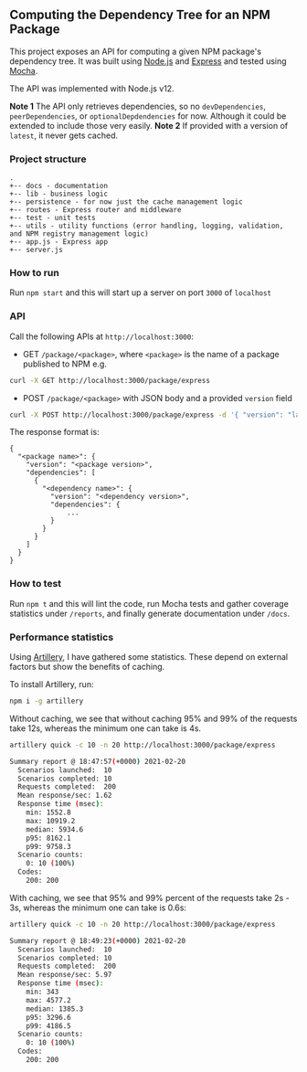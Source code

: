 ## Computing the Dependency Tree for an NPM Package
This project exposes an API for computing a given NPM package's dependency tree. It was built using [Node.js](https://nodejs.org/en/) and [Express](https://expressjs.com/) and tested using [Mocha](https://mochajs.org/).

The API was implemented with Node.js v12.

**Note 1** The API only retrieves dependencies, so no `devDependencies`, `peerDependencies`, or `optionalDepdendencies` for now. Although it could be extended to include those very easily.
**Note 2** If provided with a version of `latest`, it never gets cached.

### Project structure
```
.
+-- docs - documentation
+-- lib - business logic
+-- persistence - for now just the cache management logic
+-- routes - Express router and middleware
+-- test - unit tests
+-- utils - utility functions (error handling, logging, validation, and NPM registry management logic)
+-- app.js - Express app
+-- server.js
```
### How to run
Run `npm start` and this will start up a server on port `3000` of `localhost`

### API
Call the following APIs at `http://localhost:3000`:
- GET `/package/<package>`, where `<package>` is the name of a package published to NPM
e.g.
```sh
curl -X GET http://localhost:3000/package/express
```
- POST `/package/<package>` with JSON body and a provided `version` field
```sh
curl -X POST http://localhost:3000/package/express -d '{ "version": "latest" }'
```

The response format is:
```
{
  "<package name>": {
    "version": "<package version>",
    "dependencies": [
      {
        "<dependency name>": {
          "version": "<dependency version>",
          "dependencies": {
              ...
          }
        }
      }
    ]
  }
}
```

### How to test
Run `npm t` and this will lint the code, run Mocha tests and gather coverage statistics under `/reports`, and finally generate documentation under `/docs`.
### Performance statistics
Using [Artillery](https://artillery.io/), I have gathered some statistics. These depend on external factors but show the benefits of caching.

To install Artillery, run:
```sh
npm i -g artillery
```

Without caching, we see that without caching 95% and 99% of the requests take 12s, whereas the minimum one can take is 4s.
```sh
artillery quick -c 10 -n 20 http://localhost:3000/package/express

Summary report @ 18:47:57(+0000) 2021-02-20
  Scenarios launched:  10
  Scenarios completed: 10
  Requests completed:  200
  Mean response/sec: 1.62
  Response time (msec):
    min: 1552.8
    max: 10919.2
    median: 5934.6
    p95: 8162.1
    p99: 9758.3
  Scenario counts:
    0: 10 (100%)
  Codes:
    200: 200
```

With caching, we see that 95% and 99% percent of the requests take 2s - 3s, whereas the minimum one can take is 0.6s:
```sh
artillery quick -c 10 -n 20 http://localhost:3000/package/express

Summary report @ 18:49:23(+0000) 2021-02-20
  Scenarios launched:  10
  Scenarios completed: 10
  Requests completed:  200
  Mean response/sec: 5.97
  Response time (msec):
    min: 343
    max: 4577.2
    median: 1385.3
    p95: 3296.6
    p99: 4186.5
  Scenario counts:
    0: 10 (100%)
  Codes:
    200: 200
```